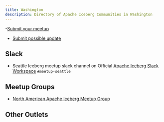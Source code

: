 ```yaml
---
title: Washington
description: Directory of Apache Iceberg Communities in Washington
---
```

-[Submit your meetup](https://airtable.com/appjJ1DnEMvRV173g/pagH1oVMGTgzuwGTg/form)
- [Submit possible update](https://airtable.com/appjJ1DnEMvRV173g/pagqESey2e5R7pV1z/form)

## Slack

- Seattle Iceberg meetup slack channel on Official [Apache Iceberg Slack Workspace](https://iceberg.apache.org/community/) `#meetup-seattle`

## Meetup Groups

- [North American Apache Iceberg Meetup Group](https://www.meetup.com/na-apache-iceberg-meetups/)

## Other Outlets
